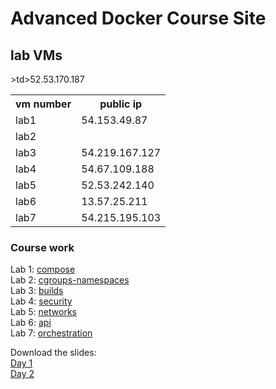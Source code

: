 # Advanced Docker Course Site

## lab VMs
<table>
<tr><th>vm number</th><th>public ip</th></tr>
<tr><td>lab1</td> <td>54.153.49.87</td></tr>
<tr><td>lab2</td> >td>52.53.170.187</td></tr>
<tr><td>lab3</td> <td>54.219.167.127</td></tr>
<tr><td>lab4</td> <td>54.67.109.188</td></tr>
<tr><td>lab5</td> <td>52.53.242.140</td></tr>
<tr><td>lab6</td> <td>13.57.25.211</td></tr>
<tr><td>lab7</td> <td>54.215.195.103</td></tr>
</table>

### Course work

Lab 1: [compose](labs/1-compose/)  
Lab 2: [cgroups-namespaces](labs/2-cgroups-namespaces/)  
Lab 3: [builds](labs/3-builds/)  
Lab 4: [security](labs/4-security/)  
Lab 5: [networks](labs/5-networks/)  
Lab 6: [api](labs/6-api/)  
Lab 7: [orchestration](labs/7-orchestration/)  


Download the slides:  
[Day 1](https://www.dropbox.com/s/j6ejnnofymyo5sd/adv-docker-day1.pdf?dl=0)  
[Day 2](https://www.dropbox.com/s/7jwomtui7rdisvo/adv-docker-day2.pdf?dl=0)
